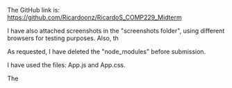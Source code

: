 The GitHub link is: https://github.com/Ricardoonz/RicardoS_COMP229_Midterm

I have also attached screenshots in the "screenshots folder", using different browsers for testing purposes. Also, th

As requested, I have deleted the "node_modules" before submission.

I have used the files: App.js and App.css.

The
